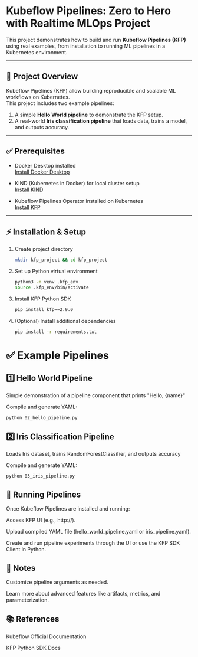 # Kubeflow Pipelines: Zero to Hero with Realtime MLOps Project

This project demonstrates how to build and run **Kubeflow Pipelines (KFP)** using real examples, from installation to running ML pipelines in a Kubernetes environment.

---

## 🚀 Project Overview

Kubeflow Pipelines (KFP) allow building reproducible and scalable ML workflows on Kubernetes.  
This project includes two example pipelines:
1. A simple **Hello World pipeline** to demonstrate the KFP setup.
2. A real-world **Iris classification pipeline** that loads data, trains a model, and outputs accuracy.

---

## ✅ Prerequisites

- Docker Desktop installed  
  [Install Docker Desktop](https://docs.docker.com/desktop/setup/install/mac-install/)

- KIND (Kubernetes in Docker) for local cluster setup  
  [Install KIND](https://kind.sigs.k8s.io/docs/user/quick-start/)

- Kubeflow Pipelines Operator installed on Kubernetes  
  [Install KFP](https://www.kubeflow.org/docs/components/pipelines/operator-guides/installation/)

---

## ⚡ Installation & Setup

1. Create project directory  
   ```bash
   mkdir kfp_project && cd kfp_project
2. Set up Python virtual environment
   ```bash
   python3 -m venv .kfp_env
   source .kfp_env/bin/activate
3. Install KFP Python SDK
   ```bash
   pip install kfp==2.9.0
4. (Optional) Install additional dependencies
   ```bash
   pip install -r requirements.txt
   
# ✅ Example Pipelines

## 1️⃣ Hello World Pipeline

Simple demonstration of a pipeline component that prints "Hello, {name}"

Compile and generate YAML:
   ```bash
python 02_hello_pipeline.py
 ```
## 2️⃣ Iris Classification Pipeline

Loads Iris dataset, trains RandomForestClassifier, and outputs accuracy

Compile and generate YAML:
   ```bash
python 03_iris_pipeline.py
 ```
## 🚀 Running Pipelines

Once Kubeflow Pipelines are installed and running:

Access KFP UI (e.g., http://<KFP-ENDPOINT>).

Upload compiled YAML file (hello_world_pipeline.yaml or iris_pipeline.yaml).

Create and run pipeline experiments through the UI or use the KFP SDK Client in Python.

## 🧱 Notes

Customize pipeline arguments as needed.

Learn more about advanced features like artifacts, metrics, and parameterization.

## 📚 References

Kubeflow Official Documentation

KFP Python SDK Docs
